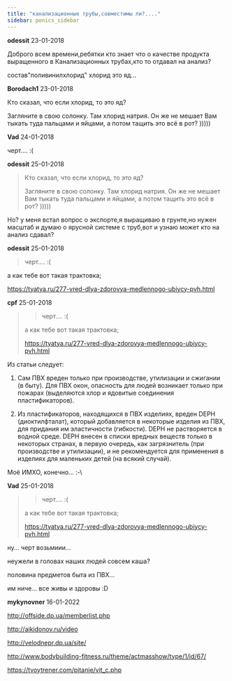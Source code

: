 ```yaml
---
title: "канализационные трубы,совместимы ли?...."
sidebar: ponics_sidebar
---
```


**odessit** 23-01-2018

Доброго всем времени,ребятки кто знает что о качестве продукта выращенного в Канализационных трубах,кто то отдавал на анализ?

состав"поливинилхлорид" хлорид это яд...


**Borodach1** 23-01-2018

Кто сказал, что если хлорид, то это яд? 

Загляните в свою солонку. Там хлорид натрия. Он же не мешает Вам тыкать туда пальцами и яйцами, а потом тащить это всё в рот? ))))) 


**Vad** 24-01-2018

черт.... :(


**odessit** 25-01-2018

> Кто сказал, что если хлорид, то это яд? 
> 
> Загляните в свою солонку. Там хлорид натрия. Он же не мешает Вам тыкать туда пальцами и яйцами, а потом тащить это всё в рот? )))))

Но? у меня встал вопрос о экспорте,я выращиваю в грунте,но нужен масштаб и думаю о ярусной системе с труб,вот и узнаю может кто на анализ сдавал?


**odessit** 25-01-2018

> черт.... :(

а как тебе вот такая трактовка;

https://tyatya.ru/277-vred-dlya-zdorovya-medlennogo-ubiycy-pvh.html


**cpf** 25-01-2018

> > черт.... :(
> 
> 
> 
> а как тебе вот такая трактовка;
> 
> https://tyatya.ru/277-vred-dlya-zdorovya-medlennogo-ubiycy-pvh.html

Из статьи следует:

1. Сам ПВХ вреден только при производстве, утилизации и сжигании (в быту). Для ПВХ окон, опасность для людей возникает только при пожарах (выделяются хлор и ядовитые соединения пластификаторов).

2. Из пластификаторов, находящихся в ПВХ изделиях, вреден DEPH (диоктилфталат), который добавляется в некоторые изделия из ПВХ, для придания им эластичности (гибкости). DEPH не растворяется в водной среде. DEPH внесен в списки вредных веществ только в некоторых странах, в первую очередь, как загрязнитель (при производстве и утилизации), и не рекомендуется для применения в изделиях для маленьких детей (на всякий случай).

Моё ИМХО, конечно... :-\


**Vad** 25-01-2018

> > черт.... :(
> 
> 
> 
> а как тебе вот такая трактовка;
> 
> https://tyatya.ru/277-vred-dlya-zdorovya-medlennogo-ubiycy-pvh.html

ну... черт возьмиии...

неужели в головах наших людей совсем каша?

половина предметов быта из ПВХ... 

им ниче... все живы и здоровы :D


**mykynovner** 16-01-2022

http://offside.dp.ua/memberlist.php

http://aikidonov.ru/video

http://velodnepr.dp.ua/site/

http://www.bodybuilding-fitness.ru/theme/actmasshow/type/1/id/67/

https://tvoytrener.com/pitanie/vit_c.php


